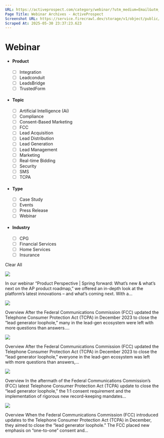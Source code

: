 ```yaml
---
URL: https://activeprospect.com/category/webinar/?utm_medium=Email&utm_source=Website&utm_campaign=AP-Email-InsideCBM-Oct
Page Title: Webinar Archives - ActiveProspect
Screenshot URL: https://service.firecrawl.dev/storage/v1/object/public/media/screenshot-0432ee53-8a97-4279-9325-c76a2edb1a67.png
Scraped At: 2025-05-30 23:37:23.623
---
```

# Webinar



- #### Product


  - [ ] Integration
  - [ ] Leadconduit
  - [ ] LeadsBridge
  - [ ] TrustedForm
- #### Topic


  - [ ] Artificial Intelligence (Ai)
  - [ ] Compliance
  - [ ] Consent-Based Marketing
  - [ ] FCC
  - [ ] Lead Acquisition
  - [ ] Lead Distribution
  - [ ] Lead Generation
  - [ ] Lead Management
  - [ ] Marketing
  - [ ] Real-time Bidding
  - [ ] Security
  - [ ] SMS
  - [ ] TCPA
- #### Type


  - [ ] Case Study
  - [ ] Events
  - [ ] Press Release
  - [ ] Webinar
- #### Industry


  - [ ] CPG
  - [ ] Financial Services
  - [ ] Home Services
  - [ ] Insurance

Clear All

![](https://activeprospect.com/wp-content/uploads/2025/05/New_at_AP_feat-800x600.png)



In our webinar “Product Perspective \| Spring forward: What’s new & what’s next on the AP product roadmap,” we offered an in-depth look at the platform’s latest innovations – and what’s coming next. With a…


![](https://activeprospect.com/wp-content/uploads/2024/03/FCC_Series_4_feat-800x600.png)



Overview After the Federal Communications Commission (FCC) updated the Telephone Consumer Protection Act (TCPA) in December 2023 to close the “lead generator loophole,” many in the lead-gen ecosystem were left with more questions than answers.…


![](https://activeprospect.com/wp-content/uploads/2024/02/FCC_Series_3_feat-1-800x600.png)



Overview After the Federal Communications Commission (FCC) updated the Telephone Consumer Protection Act (TCPA) in December 2023 to close the “lead generator loophole,” everyone in the lead-gen ecosystem was left with more questions than answers,…


![](https://activeprospect.com/wp-content/uploads/2024/02/FCC_Series_2_feat-800x600.png)



Overview In the aftermath of the Federal Communications Commission’s (FCC) latest Telephone Consumer Protection Act (TCPA) update to close the “lead generator loophole,” the 1:1 consent requirement and the implementation of rigorous new record-keeping mandates…


![](https://activeprospect.com/wp-content/uploads/2024/01/FCC_Series_1_feat-800x600.png)



Overview When the Federal Communications Commission (FCC) introduced updates to the Telephone Consumer Protection Act (TCPA) in December, they aimed to close the “lead generator loophole.” The FCC placed new emphasis on “one-to-one” consent and…




